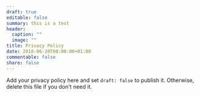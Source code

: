 ```yaml
---
draft: true
editable: false
summary: this is a test
header:
  caption: ""
  image: ""
title: Privacy Policy
date: 2018-06-28T00:00:00+01:00
commentable: false
share: false
---
```


Add your privacy policy here and set `draft: false` to publish it. Otherwise, delete this file if you don't need it.
